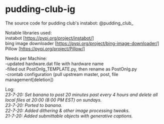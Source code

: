 # pudding-club-ig
The source code for pudding club's instabot: @pudding_club_

Notable libraries used:  
instabot [https://pypi.org/project/instabot/]  
bing image downloader [https://pypi.org/project/bing-image-downloader/]  
Pillow [https://pypi.org/project/Pillow/]  

Needs per Machine:  
-updated hardware.dat file with hardware name  
-filled out PostOnIg_TEMPLATE.py, then rename as PostOnIg.py  
-crontab configuration (pull upstream master, post, file management[deletion])


Log:  
<i>
23-7-20: Set banana to post 20 minutes past every 4 hours and delete all local files at 20:00 (8:00 PM EST) on sundays.   
23-7-20: Ported to banana.  
22-7-20: Added dithering & other image processing tweaks.  
21-7-20: Added submittable objects with generative captions.
  </i>
